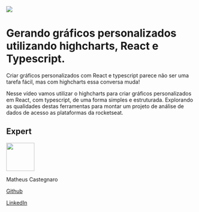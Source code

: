 <img src="https://storage.googleapis.com/golden-wind/experts-club/capa-github.svg" />

# Gerando gráficos personalizados utilizando highcharts, React e Typescript.

Criar gráficos personalizados com React e typescript parece não ser uma tarefa fácil, mas com highcharts essa conversa muda!

Nesse vídeo vamos utilizar o highcharts para criar gráficos personalizados em React, com typescript, de uma forma simples e estruturada. Explorando as qualidades destas ferramentas para montar um projeto de análise de dados de acesso as plataformas da rocketseat. 


## Expert
[<img src="https://avatars.githubusercontent.com/u/15204649?v=4" width="75px;"/>](https://github.com/MCastegnaro) 

Matheus Castegnaro

[Github](https://github.com/MCastegnaro)

[LinkedIn](https://www.linkedin.com/in/matheus-castegnaro/)





